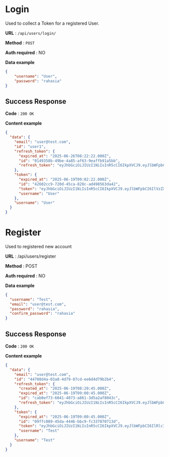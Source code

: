 # Login

Used to collect a Token for a registered User.

**URL** : `/api/users/login/`

**Method** : `POST`

**Auth required** : NO

**Data example**

```json
{
    "username": "User",
    "password": "rahasia"
}
```

## Success Response

**Code** : `200 OK`

**Content example**

```json
{
  "data": {
    "email": "user@test.com",
    "id": "user1",
    "refresh_token": {
      "expired_at": "2025-06-26T08:22:22.000Z",
      "id": "0149358b-49be-4a85-af63-9eaffb91a5bb",
      "refresh_token": "eyJhbGciOiJIUzI1NiIsInR5cCI6IkpXVCJ9.eyJlbWFpbCI6IlVzZXIiLCJpYXQiOjE3NTAzMjEzNDEsImV4cCI6MTc1MDkyNjE0MX0.CerQmZKsuqJCt-nBP_UnTWxMSg-HozgZObbGzLSvEd8"
    },
    "token": {
      "expired_at": "2025-06-19T09:02:22.000Z",
      "id": "42602cc9-720d-45ca-828c-ad498563da42",
      "token": "eyJhbGciOiJIUzI1NiIsInR5cCI6IkpXVCJ9.eyJlbWFpbCI6IlVzZXIiLCJpYXQiOjE3NTAzMjEzNDEsImV4cCI6MTc1MDMyMzc0MX0.6qYvqUQI-5tiRuj9Yxf2k66nN15RT1kyNr2jJOwF67k",
      "username": "User"
    },
    "username": "User"
  }
}
```

# Register

Used to registered new account

**URL** : /api/users/register

**Method** : POST

**Auth required** : NO

**Data example**
```json
{
  "username": "Test",
  "email": "user@test.com",
  "password": "rahasia",
  "confirm_password": "rahasia"
}
```

## Success Response

**Code** : `200 OK`

**Content example**

```json
{
  "data": {
    "email": "user@test.com",
    "id": "44708d4a-03a8-4d79-87cd-ee6d4d79b2b4",
    "refresh_token": {
      "created_at": "2025-06-19T08:20:45.000Z",
      "expired_at": "2025-06-19T09:00:45.000Z",
      "id": "cab0ef73-6041-4073-a861-3d5a2af8043c",
      "refresh_token": "eyJhbGciOiJIUzI1NiIsInR5cCI6IkpXVCJ9.eyJlbWFpbCI6IlRlc3QiLCJpYXQiOjE3NTAzMjEyNDQsImV4cCI6MTc1MDkyNjA0NH0.eZjl5EqiEGnN14v5Jg5oeFvV1hFMQ_Jj8bKyv0evBro"
    },
    "token": {
      "expired_at": "2025-06-19T09:00:45.000Z",
      "id": "09ffc089-45da-4446-bbc9-fc337870713d",
      "token": "eyJhbGciOiJIUzI1NiIsInR5cCI6IkpXVCJ9.eyJlbWFpbCI6IlRlc3QiLCJpYXQiOjE3NTAzMjEyNDQsImV4cCI6MTc1MDMyMzY0NH0.5m8BbN-zEcuZWS-1D0lO7a3HmPD0-FGXTFjmpt7nvx0",
      "username": "Test"
    },
    "username": "Test"
  }
}
```
